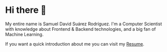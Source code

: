 # Hi there 👋

My entire name is Samuel David Suárez Rodríguez. I'm a Computer Scientist
with knowledge about Frontend & Backend technologies, and a big fan of
Machine Learning.

If you want a quick introduction about me you can visit my
[Resume]('https://github.com/samueldsr99/samueldsr99/resume').
